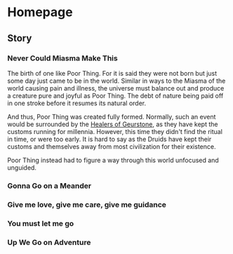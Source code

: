 # Homepage

## Story

### Never Could Miasma Make This

The birth of one like Poor Thing. For it is said they were not born but just some day just came to be in the world. Similar in ways to the Miasma of the world causing pain and illness, the universe must balance out and produce a creature pure and joyful as Poor Thing. The debt of nature being paid off in one stroke before it resumes its natural order.

And thus, Poor Thing was created fully formed. Normally, such an event would be surrounded by the [Healers of Geurstone](Factions.md#healers-of-geurstone), as they have kept the customs running for millennia. However, this time they didn't find the ritual in time, or were too early. It is hard to say as the Druids have kept their customs and themselves away from most civilization for their existence.

Poor Thing instead had to figure a way through this world unfocused and unguided.

### Gonna Go on a Meander

<!-- 
- Now created, time to... Figure things out
- Ended up wandering in a town
- Saw mystical creatures around every corner, and people watching them
-->

### Give me love, give me care, give me guidance

<!--
- Seeing those distrustful folk around the corners of the town, ran and hid
- Ended up hiding amongst the trash of a caring one
- 
-->
### You must let me go

<!--
- Eventually 'out-grew' their spot
- Decided to go wandering again
- 
-->

### Up We Go on Adventure

<!--
- Ended up in a whirlwind
- Drawn up higher and higher
- Suddenly the forces of nature tore apart
- Poor thing yeeted through a portal and into the Feywild
-->
